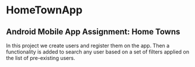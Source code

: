 # HomeTownApp
Android Mobile App Assignment: Home Towns
-----------------------------------------
In this project we create users and register them on the app. Then a functionality is added to search any user based on a set of filters applied on the list of pre-existing users.
